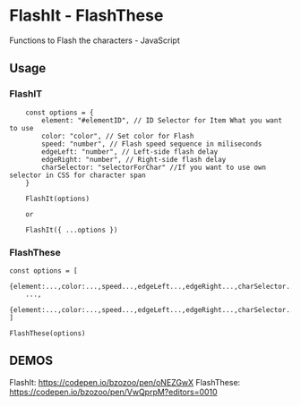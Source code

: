 # FlashIt - FlashThese
Functions to Flash the characters - JavaScript

## Usage
### FlashIT
```
	const options = {
		element: "#elementID", // ID Selector for Item What you want to use
		color: "color", // Set color for Flash
		speed: "number", // Flash speed sequence in miliseconds
		edgeLeft: "number", // Left-side flash delay
		edgeRight: "number", // Right-side flash delay
		charSelector: "selectorForChar" //If you want to use own selector in CSS for character span
	}
	
	FlashIt(options)
	
	or 
	
	FlashIt({ ...options })

```
### FlashThese
```
const options = [
	{element:...,color:...,speed...,edgeLeft...,edgeRight...,charSelector...},
	...,
	{element:...,color:...,speed...,edgeLeft...,edgeRight...,charSelector...}
]

FlashThese(options)
```

## DEMOS
FlashIt: https://codepen.io/bzozoo/pen/oNEZGwX
FlashThese: https://codepen.io/bzozoo/pen/VwQprpM?editors=0010
